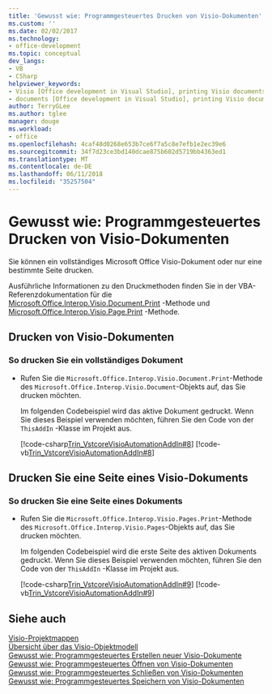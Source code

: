 ```yaml
---
title: 'Gewusst wie: Programmgesteuertes Drucken von Visio-Dokumenten'
ms.custom: ''
ms.date: 02/02/2017
ms.technology:
- office-development
ms.topic: conceptual
dev_langs:
- VB
- CSharp
helpviewer_keywords:
- Visio [Office development in Visual Studio], printing Visio documents
- documents [Office development in Visual Studio], printing Visio documents
author: TerryGLee
ms.author: tglee
manager: douge
ms.workload:
- office
ms.openlocfilehash: 4caf48d0268e653b7ce6f7a5c8e7efb1e2ec39e6
ms.sourcegitcommit: 34f7d23ce3bd140dcae875b602d5719bb4363ed1
ms.translationtype: MT
ms.contentlocale: de-DE
ms.lasthandoff: 06/11/2018
ms.locfileid: "35257504"
---
```

# <a name="how-to-programmatically-print-visio-documents"></a>Gewusst wie: Programmgesteuertes Drucken von Visio-Dokumenten
  Sie können ein vollständiges Microsoft Office Visio-Dokument oder nur eine bestimmte Seite drucken.  
  
 Ausführliche Informationen zu den Druckmethoden finden Sie in der VBA-Referenzdokumentation für die [Microsoft.Office.Interop.Visio.Document.Print](https://msdn.microsoft.com/library/office/ff767996.aspx) -Methode und [Microsoft.Office.Interop.Visio.Page.Print](https://msdn.microsoft.com/library/office/ff765064.aspx) -Methode.  
  
## <a name="print-a-visio-document"></a>Drucken von Visio-Dokumenten  
  
### <a name="to-print-a-complete-document"></a>So drucken Sie ein vollständiges Dokument  
  
-   Rufen Sie die `Microsoft.Office.Interop.Visio.Document.Print`-Methode des `Microsoft.Office.Interop.Visio.Document`-Objekts auf, das Sie drucken möchten.  
  
     Im folgenden Codebeispiel wird das aktive Dokument gedruckt. Wenn Sie dieses Beispiel verwenden möchten, führen Sie den Code von der `ThisAddIn` -Klasse im Projekt aus.  
  
     [!code-csharp[Trin_VstcoreVisioAutomationAddIn#8](../vsto/codesnippet/CSharp/trin_vstcorevisioautomationaddin/ThisAddIn.cs#8)]
     [!code-vb[Trin_VstcoreVisioAutomationAddIn#8](../vsto/codesnippet/VisualBasic/trin_vstcorevisioautomationaddin/ThisAddIn.vb#8)]  
  
## <a name="print-a-page-of-a-visio-document"></a>Drucken Sie eine Seite eines Visio-Dokuments  
  
### <a name="to-print-a-page-of-a-document"></a>So drucken Sie eine Seite eines Dokuments  
  
-   Rufen Sie die `Microsoft.Office.Interop.Visio.Pages.Print`-Methode des `Microsoft.Office.Interop.Visio.Pages`-Objekts auf, das Sie drucken möchten.  
  
     Im folgenden Codebeispiel wird die erste Seite des aktiven Dokuments gedruckt. Wenn Sie dieses Beispiel verwenden möchten, führen Sie den Code von der `ThisAddIn` -Klasse im Projekt aus.  
  
     [!code-csharp[Trin_VstcoreVisioAutomationAddIn#9](../vsto/codesnippet/CSharp/trin_vstcorevisioautomationaddin/ThisAddIn.cs#9)]
     [!code-vb[Trin_VstcoreVisioAutomationAddIn#9](../vsto/codesnippet/VisualBasic/trin_vstcorevisioautomationaddin/ThisAddIn.vb#9)]  
  
## <a name="see-also"></a>Siehe auch  
 [Visio-Projektmappen](../vsto/visio-solutions.md)   
 [Übersicht über das Visio-Objektmodell](../vsto/visio-object-model-overview.md)   
 [Gewusst wie: Programmgesteuertes Erstellen neuer Visio-Dokumente](../vsto/how-to-programmatically-create-new-visio-documents.md)   
 [Gewusst wie: Programmgesteuertes Öffnen von Visio-Dokumenten](../vsto/how-to-programmatically-open-visio-documents.md)   
 [Gewusst wie: Programmgesteuertes Schließen von Visio-Dokumenten](../vsto/how-to-programmatically-close-visio-documents.md)   
 [Gewusst wie: Programmgesteuertes Speichern von Visio-Dokumenten](../vsto/how-to-programmatically-save-visio-documents.md)  
  
  